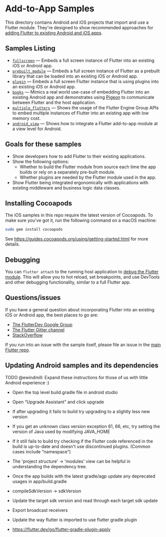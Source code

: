 # Add-to-App Samples

This directory contains Android and iOS projects that import and use a Flutter
module. They're designed to show recommended approaches for [adding Flutter to
existing Android and iOS apps](https://docs.flutter.dev/add-to-app).

## Samples Listing

* [`fullscreen`](./fullscreen) — Embeds a full screen instance of
  Flutter into an existing iOS or Android app.
* [`prebuilt_module`](./prebuilt_module) — Embeds a full screen
  instance of Flutter as a prebuilt library that can be loaded into an existing
  iOS or Android app.
* [`plugin`](./plugin) — Embeds a full screen Flutter instance that
  is using plugins into an existing iOS or Android app.
* [`books`](./books) — Mimics a real world use-case of embedding Flutter into an
  existing Android app and demonstrates using
  [Pigeon](https://pub.dev/packages/pigeon) to communicate between Flutter and
  the host application.
* [`multiple_flutters`](./multiple_flutters) — Shows the usage of the Flutter
  Engine Group APIs to embed multiple instances of Flutter into an existing app
  with low memory cost.
* [`android_view`](./android_view) — Shows how to integrate a Flutter
  add-to-app module at a view level for Android.

## Goals for these samples

* Show developers how to add Flutter to their existing applications.
* Show the following options:
  * Whether to build the Flutter module from source each time the app builds or
    rely on a separately pre-built module.
  * Whether plugins are needed by the Flutter module used in the app.
* Show Flutter being integrated ergonomically with applications with existing
  middleware and business logic data classes.

## Installing Cocoapods

The iOS samples in this repo require the latest version of Cocoapods. To make
sure you've got it, run the following command on a macOS machine:

```bash
sudo gem install cocoapods
```

See https://guides.cocoapods.org/using/getting-started.html for more details.

## Debugging

You can `flutter attach` to the running host application to [debug the Flutter
module](https://docs.flutter.dev/add-to-app/debugging). This will
allow you to hot reload, set breakpoints, and use DevTools and other debugging
functionality, similar to a full Flutter app.

## Questions/issues

If you have a general question about incorporating Flutter into an existing
iOS or Android app, the best places to go are:

* [The FlutterDev Google Group](https://groups.google.com/forum/#!forum/flutter-dev)
* [The Flutter Gitter channel](https://gitter.im/flutter/flutter)
* [StackOverflow](https://stackoverflow.com/questions/tagged/flutter)

If you run into an issue with the sample itself, please file an issue
in the [main Flutter repo](https://github.com/flutter/flutter/issues).

## Updating Android samples and its dependencies

TODO @ewindmill: Expand these instructions for those of us with little Android experience :)

* Open the top level build.gradle file in android studio
* Open “Upgrade Assistant” and click upgrade
* If after upgrading it fails to build try upgrading to a slightly less new version
* If you get an unknown class version exception 61, 66, etc, try setting the version of Java used by modifying JAVA_HOME
* If it still fails to build try checking if the Flutter code referenced in the build is up-to-date and doesn't use discontinued plugins. (Common cases include “namespace”)
* The 'project structure' -> 'modules' view can be helpful in understanding the dependency tree.
* Once the app builds with the latest gradle/agp update any deprecated usages in app/build.gradle

* compileSdkVersion -> sdkVersion
* Update the target sdk version and read through each target sdk update
* Export broadcast receivers
* Update the way flutter is imported to use flutter gradle plugin
* https://flutter.dev/go/flutter-gradle-plugin-apply